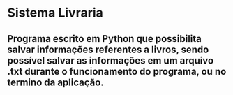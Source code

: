 # Sistema Livraria

## Programa escrito em Python que possibilita salvar informações referentes a livros, sendo possível salvar as informações em um arquivo .txt durante o funcionamento do programa, ou no termino da aplicação.

